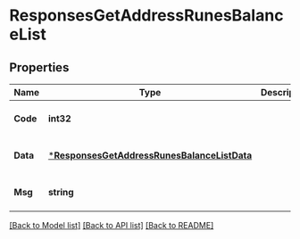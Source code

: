 # ResponsesGetAddressRunesBalanceList

## Properties
Name | Type | Description | Notes
------------ | ------------- | ------------- | -------------
**Code** | **int32** |  | [optional] [default to null]
**Data** | [***ResponsesGetAddressRunesBalanceListData**](responses.GetAddressRunesBalanceListData.md) |  | [optional] [default to null]
**Msg** | **string** |  | [optional] [default to null]

[[Back to Model list]](../README.md#documentation-for-models) [[Back to API list]](../README.md#documentation-for-api-endpoints) [[Back to README]](../README.md)


